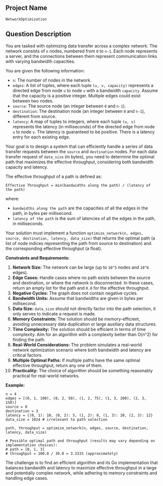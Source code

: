 ## Project Name

`NetworkOptimization`

## Question Description

You are tasked with optimizing data transfer across a complex network. The network consists of `n` nodes, numbered from `0` to `n-1`. Each node represents a server, and the connections between them represent communication links with varying bandwidth capacities.

You are given the following information:

*   `n`: The number of nodes in the network.
*   `edges`: A list of tuples, where each tuple `(u, v, capacity)` represents a directed edge from node `u` to node `v` with a bandwidth `capacity`.  Assume that the capacity is a positive integer. Multiple edges could exist between two nodes.
*   `source`: The source node (an integer between `0` and `n-1`).
*   `destination`: The destination node (an integer between `0` and `n-1`), different from source.
*   `latency`: A map of tuples to integers, where each tuple `(u, v)` represents the latency (in milliseconds) of the directed edge from node `u` to node `v`. The latency is guaranteed to be positive. There is a latency entry for each existing edge.

Your goal is to design a system that can efficiently handle a series of data transfer requests between the `source` and `destination` nodes. For each data transfer request of `data_size` (in bytes), you need to determine the optimal path that maximizes the effective throughput, considering both bandwidth capacity and latency.

The effective throughput of a path is defined as:

`Effective Throughput = min(bandwidths along the path) / (latency of the path)`

where:

*   `bandwidths along the path` are the capacities of all the edges in the path, in bytes per millisecond.
*   `latency of the path` is the sum of latencies of all the edges in the path, in milliseconds.

Your solution must implement a function `optimize_network(n, edges, source, destination, latency, data_size)` that returns the optimal path (a list of node indices representing the path from source to destination) and the corresponding effective throughput (a float).

**Constraints and Requirements:**

1.  **Network Size:** The network can be large (up to `10^5` nodes and `10^6` edges).
2.  **Edge Cases:** Handle cases where no path exists between the source and destination, or where the network is disconnected. In these cases, return an empty list for the path and `0.0` for the effective throughput.
3.  **Negative Cycles:** The graph does not contain negative cycles.
4.  **Bandwidth Units:**  Assume that bandwidths are given in bytes per millisecond.
5.  **Data Size:** `data_size` should not directly factor into the path selection, it only serves to indicate a request is made.
6.  **Memory Constraints:** The solution should be memory-efficient, avoiding unnecessary data duplication or large auxiliary data structures.
7.  **Time Complexity:** The solution should be efficient in terms of time complexity. Aim for an algorithm with a complexity better than O(n^2) for finding the path.
8.  **Real-World Considerations:** The problem simulates a real-world network optimization scenario where both bandwidth and latency are critical factors.
9.  **Multiple Optimal Paths:** If multiple paths have the same optimal effective throughput, return any one of them.
10. **Practicality:** The choice of algorithm should be something reasonably practical for real-world networks.

**Example:**

```
n = 4
edges = [(0, 1, 100), (0, 2, 50), (1, 2, 75), (1, 3, 200), (2, 3, 150)]
source = 0
destination = 3
latency = {(0, 1): 10, (0, 2): 5, (1, 2): 8, (1, 3): 20, (2, 3): 12}
data_size = 1024 # irrelevant to path selection

path, throughput = optimize_network(n, edges, source, destination, latency, data_size)

# Possible optimal path and throughput (results may vary depending on implementation choices):
# path = [0, 1, 3]
# throughput = 100.0 / 30.0 = 3.3333 (approximately)
```

The challenge is to find an efficient algorithm and its Go implementation that balances bandwidth and latency to maximize effective throughput in a large and potentially complex network, while adhering to memory constraints and handling edge cases.
